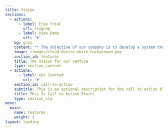 ```yaml
---
title: Vision
sections:
  - actions:
      - label: Free Trial
        url: /signup
      - label: View Demo
        url: '#'
    bg: gray
    content: "* The objective of our company is to develop a system that effectively manages all\r the data related to the various events that take place in colleges and universities. The\rpurpose is to maintain a centralized database of all events related information.\n\n\n\n* The\rgoal is to support various functions and processes necessary to manage the data\r efficiently. Our system can store, maintain and retrieve data from its database very\r efficiently and can be used for further analysis.\n\n\n\n* We are going to provide solution\r from top level person of the handling an event to the bottom level person digitally\r with the transparent process"
    image: /images/cloud-device-white-background.png
    section_id: features
    title: The Vision for our venture
    type: section_content
  - actions:
      - label: Get Started
        url: '#'
    section_id: call-to-action
    subtitle: This is an optional description for the call to action block.
    title: This Is Call to Action Block!
    type: section_cta
menu:
  main:
    name: Features
    weight: 2
layout: landing
---
```


